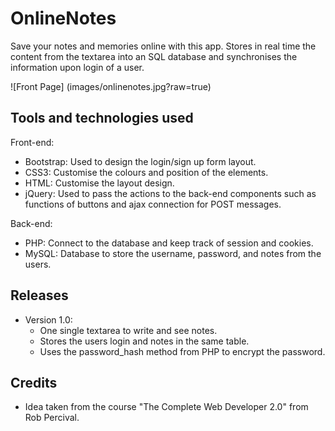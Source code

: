 # OnlineNotes
Save your notes and memories online with this app. Stores in real time the content from the textarea into an SQL database and synchronises the information upon login of a user.

![Front Page] (images/onlinenotes.jpg?raw=true)

## Tools and technologies used
Front-end:
- Bootstrap: Used to design the login/sign up form layout.
- CSS3: Customise the colours and position of the elements.
- HTML: Customise the layout design.
- jQuery: Used to pass the actions to the back-end components such as functions of buttons and ajax connection for POST messages.

Back-end:
- PHP: Connect to the database and keep track of session and cookies.
- MySQL: Database to store the username, password, and notes from the users.

## Releases
- Version 1.0: 
    - One single textarea to write and see notes.
    - Stores the users login and notes in the same table.
    - Uses the password_hash method from PHP to encrypt the password.
    
## Credits
- Idea taken from the course "The Complete Web Developer 2.0" from Rob Percival.